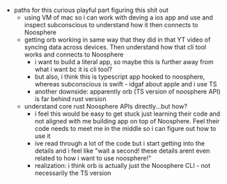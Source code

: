   * paths for this curious playful part figuring this shit out
    * using VM of mac so i can work with deving a ios app and use and inspect subconscious to understand how it then connects to Noosphere
    * getting orb working in same way that they did in that YT video of syncing data across devices. Then understand how that cli tool works and connects to Noosphere
      * i want to build a literal app, so maybe this is further away from what i want bc it is cli tool?
      * but also, i think this is typescript app hooked to noosphere, whereas subconscious is swift - idgaf about apple and i use TS
      * another downside: apparently orb (TS version of noosphere API) is far behind rust version
    * understand core rust Noosphere APIs directly...but how?
      * i feel this would be easy to get stuck just learning their code and not aligned with me building app on top of Noosphere. Feel their code needs to meet me in the middle so i can figure out how to use it
      * ive read through a lot of the code but i start getting into the details and i feel like "wait a second! these details arent even related to how i want to use noosphere!"
      * realization: i think orb is actually just the Noosphere CLI - not necessarily the TS version